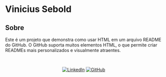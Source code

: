 # Vinicius Sebold

<div>
  <h2>Sobre</h2>
  <p>Este é um projeto que demonstra como usar HTML em um arquivo README do GitHub. O GitHub suporta muitos elementos HTML, o que permite criar READMEs mais personalizados e visualmente atraentes.</p>
</div>

<div align="center">
  <br>
  <p>
    <a href="https://www.linkedin.com/in/vinisebold"><img src="https://img.shields.io/badge/LinkedIn-0077B5?style=for-the-badge&logo=linkedin&logoColor=white" alt="LinkedIn"></a>
    <a href="https://github.com/vinisebold"><img src="https://img.shields.io/badge/GitHub-100000?style=for-the-badge&logo=github&logoColor=white" alt="GitHub"></a>
  </p>
</div>
